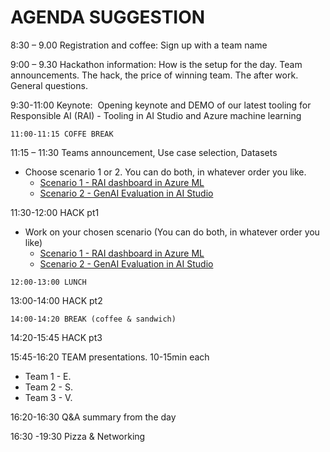 # AGENDA SUGGESTION

8:30 – 9.00 Registration and coffee: Sign up with a team name

9:00 – 9.30 Hackathon information: How is the setup for the day. Team announcements. The hack, the price of winning team. The after work. General questions.

9:30-11:00 Keynote:  Opening keynote and DEMO of our latest tooling for Responsible AI (RAI) - Tooling in AI Studio and Azure machine learning

`11:00-11:15 COFFE BREAK`

11:15 – 11:30 Teams announcement, Use case selection, Datasets
- Choose scenario 1 or 2. You can do both, in whatever order you like. 
    - [Scenario 1 - RAI dashboard in Azure ML](./scenarios/cenario-1-rai-dashboard.md)
    - [Scenario 2 - GenAI Evaluation in AI Studio](./scenarios/scenario-2-genai-evaluation.md)

11:30-12:00 HACK pt1
- Work on your chosen scenario (You can do both, in whatever order you like)
    - [Scenario 1 - RAI dashboard in Azure ML](./scenarios/scenario-1-rai-dashboard.md)
    - [Scenario 2 - GenAI Evaluation in AI Studio](./scenarios/scenario-2-genai-evaluation.md)

`12:00-13:00 LUNCH`

13:00-14:00 HACK pt2

`14:00-14:20 BREAK (coffee & sandwich)`

14:20-15:45 HACK pt3

15:45-16:20 TEAM presentations. 10-15min each
- Team 1 - E.
- Team 2 - S.
- Team 3 - V.

16:20-16:30 Q&A summary from the day

16:30 -19:30 Pizza & Networking

